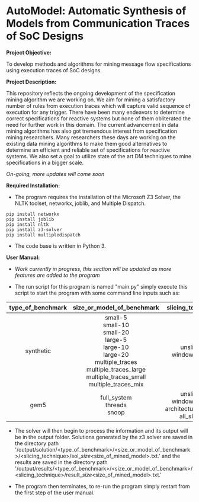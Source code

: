 # AutoModel: Automatic Synthesis of Models from Communication Traces of SoC Designs

**Project Objective:**

To develop methods and algorithms for mining message flow specifications using execution traces of SoC designs.

**Project Description:** 

This repository reflects the ongoing development of the specification mining algorithm we are working on. We aim for mining a satisfactory number of rules from execution traces which will capture valid sequence of execution for any trigger. There have been many endeavors to determine correct specifications for reactive systems but none of them obliterated the need for further work in this domain. The current advancement in data mining algorithms has also got tremendous interest from specification mining researchers. Many researchers these days are working on the existing data mining algorithms to make them good alternatives to determine an efficient and reliable set of specifications for reactive systems. We also set a goal to utilize state of the art DM techniques to mine specifications in a bigger scale.   

*On-going, more updates will come soon*

**Required Installation:** 

* The program requires the installation of the Microsoft Z3 Solver, the 
NLTK toolset, networkx, joblib, and Multiple Dispatch. 

```
pip install networkx
pip install joblib
pip install nltk
pip install z3-solver
pip install multipledispatch
```
* The code base is written in Python 3.

**User Manual:** 

* *Work currently in progress, this section will be updated as more features are added to the program*

* The run script for this program is named "main.py" simply execute this script
to start the program with some command line inputs such as:


| **type_of_benchmark** | **size_or_model_of_benchmark** | **slicing_technique**  |
| :---:         |     :---:      |          :---: |
| synthetic           | small-5 <br> small-10 <br> small-20  <br> large-5 <br> large-10 <br> large-20 <br> multiple_traces <br> multiple_traces_large <br> multiple_traces_small <br> multiple_traces_mix | unsliced <br> window_sliced |
| gem5                | full_system <br> threads <br> snoop  | unsliced <br> window_sliced <br> architectural_sliced <br> all_sliced |


* The solver will then begin to process the information and its output will be in the output folder. Solutions generated by the z3 solver are saved in the directory path '/output/solution/<type_of_benchmark>/<size_or_model_of_benchmark>/<slicing_technique>/sol_<number>_size_<size_of_mined_model>.txt.' and the results are saved in the directory path '/output/results/<type_of_benchmark>/<size_or_model_of_benchmark>/<slicing_technique>/result_<number>_size_<size_of_mined_model>.txt.'


* The program then terminates, to re-run the program simply restart from the first step
of the user manual.
